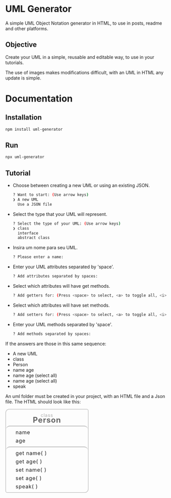 # UML Generator

A simple UML Object Notation generator in HTML, to use in posts, readme and other platforms.

## Objective

Create your UML in a simple, reusable and editable way, to use in your tutorials.

The use of images makes modifications difficult, with an UML in HTML any update is simple.

# Documentation

## Installation

```bash
npm install uml-generator
```

## Run

```bash
npx uml-generator
```

## Tutorial

- Choose between creating a new UML or using an existing JSON.
  ```bash
  ? Want to start: (Use arrow keys)
  ❯ A new UML 
    Use a JSON file
  ```

- Select the type that your UML will represent.
  ```bash
  ? Select the type of your UML: (Use arrow keys)
  ❯ class 
    interface 
    abstract class 
  ```
- Insira um nome para seu UML.
  ```bash
  ? Please enter a name: 
  ```

- Enter your UML attributes separated by 'space'.
  ```bash
  ? Add attributes separated by spaces: 
  ```

- Select which attributes will have get methods.
  ```bash
  ? Add getters for: (Press <space> to select, <a> to toggle all, <i> to invert selection)
  ```

- Select which attributes will have set methods.
  ```bash
  ? Add setters for: (Press <space> to select, <a> to toggle all, <i> to invert selection)
  ```
- Enter your UML methods separated by 'space'.
  ```bash
  ? Add methods separated by spaces:
  ```

If the answers are those in this same sequence:
  - A new UML
  - class
  - Person
  - name age
  - name age (select all)
  - name age (select all)
  - speak

An uml folder must be created in your project, with an HTML file and a Json file. The HTML should look like this:

<div class="uml" style=" width: 256px; border: 2px solid #ccc ;border-radius: 12px 6px 12px 6px; letter-spacing: 1px; ">
  <div class="header" style=" font-weight: bold; font-size: 14px; line-height: 15px; padding: 10px; text-align: center;"><span style=" font-weight: lighter; color: #aaa">class</span><br><span style=" font-size: 24px; color: #666">Person</span><br></div>
  <div class="attributes" style="font-weight: 400; font-size: 16px; line-height: 26px; text-align: left; border-top: 3px solid #ccc; border-radius:12px; padding: 5px 10px 5px 30px "><span>name</span><br><span>age</span><br></div>
  <div class="methods" style="font-weight: 400; font-size: 16px; line-height: 26px; text-align: left; border-top: 3px solid #ccc; border-radius:12px; padding: 5px 10px 5px 30px"><span>get name( )</span><br><span>get age( )</span><br><span>set name( )</span><br><span>set age( )</span><br><span>speak( )</span><br></div>
</div>